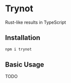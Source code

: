 # Trynot

Rust-like results in TypeScript

## Installation

```bash
npm i trynot
```

## Basic Usage

TODO
